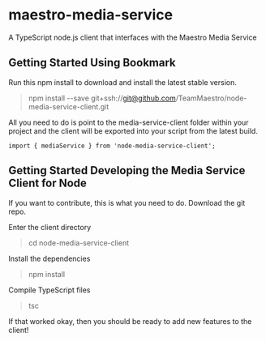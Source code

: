 # maestro-media-service
A TypeScript node.js client that interfaces with the Maestro Media Service

## Getting Started Using Bookmark

Run this npm install to download and install the latest stable version.

> npm install --save git+ssh://git@github.com/TeamMaestro/node-media-service-client.git

All you need to do is point to the media-service-client folder within your project and the client will be exported into your script from the latest build.

`import { mediaService } from 'node-media-service-client';`

## Getting Started Developing the Media Service Client for Node

If you want to contribute, this is what you need to do. Download the git repo.

Enter the client directory
> cd node-media-service-client

Install the dependencies
> npm install

Compile TypeScript files
> tsc

If that worked okay, then you should be ready to add new features to the client!